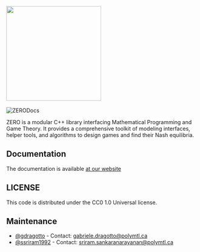 <img src="https://github.com/ds4dm/ZERO/raw/master/docs/support_files/zero.png" width="250"></br><br>
![ZERODocs](https://github.com/ds4dm/ZERO/workflows/ZERODocs/badge.svg)

ZERO is a modular C++ library interfacing Mathematical Programming and Game Theory. It provides a comprehensive toolkit of modeling interfaces, helper tools, and algorithms to design games and find their Nash equilibria.

## Documentation
The documentation is available [at our website](https://docs.getzero.one)

## LICENSE
This code is distributed under the CC0 1.0 Universal license.

## Maintenance
- [@gdragotto](https://github.com/gdragotto) - Contact: [gabriele.dragotto@polymtl.ca](mailto:gabriele.dragotto@polymtl.ca)
- [@ssriram1992](https://github.com/ssriram1992/) - Contact: [sriram.sankaranarayanan@polymtl.ca](mailto:sriram.sankaranarayanan@polymtl.ca)

